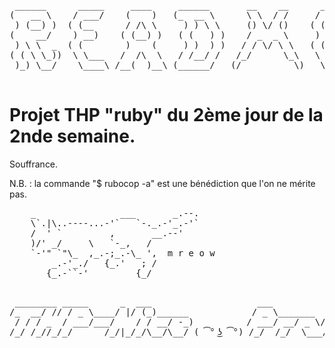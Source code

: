<pre>
 ______      _____     ____     ______       __    __      _____  
(   __ \    / ___/    (    )   (_  __ \      \ \  / /     / ___/  
 ) (__) )  ( (__      / /\ \     ) ) \ \     () \/ ()    ( (__    
(    __/    ) __)    ( (__) )   ( (   ) )    / _  _ \     ) __)   
 ) \ \  _  ( (        )    (     ) )  ) )   / / \/ \ \   ( (      
( ( \ \_))  \ \___   /  /\  \   / /__/ /   /_/      \_\   \ \___  
 )_) \__/    \____\ /__(  )__\ (______/   (/          \)   \____\ 
                                                                  
</pre>

# Projet THP "ruby" du 2ème jour de la 2nde semaine.

Souffrance.

N.B. : la commande "$ rubocop -a" est une bénédiction que l'on ne mérite pas.


<pre>
    _                ___       _.--.
    \`.|\..----...-'`   `-._.-'_.-'`
    /  ' `         ,       __.--'
    )/' _/     \   `-_,   /
    `-'" `"\_  ,_.-;_.-\_ ',  m r e o w
        _.-'_./   {_.'   ; /
       {_.-``-'         {_/

</pre>
<pre>
 ________ _____      _  ___                    ___              __         __  _         
/_  __/ // / _ \____/ |/ (_)______            / _ \_______  ___/ /_ ______/ /_(_)__  ___ 
 / / / _  / ___/___/    / / __/ -_)          / ___/ __/ _ \/ _  / // / __/ __/ / _ \/ _ \
/_/ /_//_/_/      /_/|_/_/\__/\__/ ( ͡° ͜ʖ ͡°) /_/  /_/  \___/\_,_/\_,_/\__/\__/_/\___/_//_/
</pre>
                     
